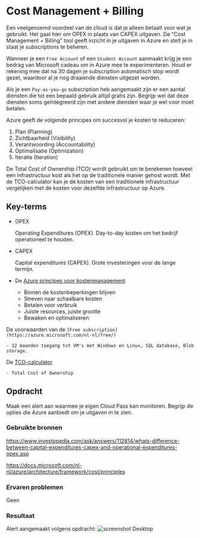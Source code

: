 # Cost Management + Billing

Een veelgenoemd voordeel van de cloud is dat je alleen betaalt voor wat je gebruikt. Het gaat hier om OPEX in plaats van CAPEX uitgaven. De “Cost Management + Billing” tool geeft inzicht in je uitgaven in Azure en stelt je in staat je subscriptions te beheren.

Wanneer je een `Free Account` of een `Student Account` aanmaakt krijg je een bedrag van Microsoft cadeau om in Azure mee te experimenteren. Houd er rekening mee dat na 30 dagen je subscription automatisch stop wordt gezet, waardoor al je nog draaiende diensten uitgezet worden.

Als je een `Pay-as-you-go` subscription heb aangemaakt zijn er een aantal diensten die tot een bepaald gebruik altijd gratis zijn. Begrijp wel dat deze diensten soms geïntegreerd zijn met andere diensten waar je wel voor moet betalen. 

Azure geeft de volgende principes om succesvol je kosten te reduceren:
1. Plan (Planning)
2. Zichtbaarheid (Visibility)
3. Verantwoording (Accountability)
4. Optimalisatie (Optimization)
5. Iteratie (Iteration)

De Total Cost of Ownership (TCO) wordt gebruikt om te berekenen hoeveel een infrastructuur kost als het op de traditionele manier gehost wordt. Met de TCO-calculator kan je de kosten van een traditionele infrastructuur vergelijken met de kosten voor dezelfde infrastructuur op Azure.


## Key-terms

- OPEX
    
    Operating Expenditures (OPEX). Day-to-day kosten om het bedrijf operationeel te houden. 

- CAPEX
    
    Capital expenditures (CAPEX). Grote investeringen voor de lange termijn. 

- De [Azure principes voor kostenmanagement](https://docs.microsoft.com/nl-nl/azure/architecture/framework/cost/principles)
    
    - Binnen de kostenbeperkingen blijven
    - Streven naar schaalbare kosten
    - Betalen voor verbruik
    - Juiste resources, juiste grootte
    - Bewaken en optimaliseren

De voorwaarden van de `[Free subscription](https://azure.microsoft.com/nl-nl/free/)`
    
    - 12 maanden toegang tot VM's met Windows en Linux, SQL database, Blob storage.

De [TCO-calculator](https://azure.microsoft.com/nl-nl/pricing/tco/calculator/)
    
    - Total Cost of Ownership

## Opdracht

Maak een alert aan waarmee je eigen Cloud Pass kan monitoren.
Begrijp de opties die Azure aanbiedt om je uitgaven in te zien.

### Gebruikte bronnen

<https://www.investopedia.com/ask/answers/112814/whats-difference-between-capital-expenditures-capex-and-operational-expenditures-opex.asp>

<https://docs.microsoft.com/nl-nl/azure/architecture/framework/cost/principles>

### Ervaren problemen

Geen

### Resultaat

Alert aangemaakt volgens opdracht:
![screenshot Desktop](../00_includes/AZ/A-Z02_01.png)